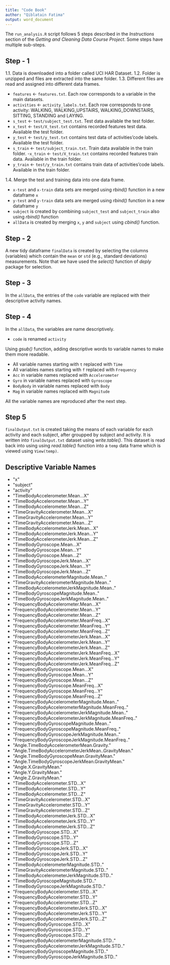 ```yaml
---
title: "Code Book"
author: "Qiblatain Fatima"
output: word_document
---
```


The `run_analysis.R` script follows 5 steps described in the *Instructions* section of the *Getting and Cleaning Data Course Project*. Some steps have multiple sub-steps. 

## Step - 1
1.1. Data is downloaded into a folder called UCI HAR Dataset.
1.2. Folder is unzipped and files are extracted into the same folder.
1.3. Different files are read and assigned into different data frames.
- `features` <- `features.txt`. Each row     corresponds to a variable in the main datasets.
- `activities` <- `activity_labels.txt`. Each row corresponds to one activity: WALKING, WALKING_UPSTAIRS, WALKING_DOWNSTAIRS, SITTING, STANDING and LAYING.
- `s_test` <- `test/subject_test.txt`. Test data available the test folder.
- `x_test` <- `test/X_test.txt` contains recorded features test data. Available the test folder.
- `y_test` <- `test/y_test.txt` contains test data of activities’code labels. Available the test folder.
- `s_train` <- `test/subject_train.txt`. Train data available in the train folder.
-`x_train` <- `test/X_train.txt` contains recorded features train data. Available in the train folder.
- `y_train` <- `test/y_train.txt` contains train data of activities’code labels. Available in the train folder.

1.4. Merge the test and training data into one data frame.
- `x-test` and `x-train` data sets are merged using *rbind()* function in a new dataframe `x`
- `y-test` and `y-train` data sets are merged using *rbind()* function in a new dataframe `y`
- `subject` is created by combining `subject_test` and `subject_train` also using *rbind()* function
- `allData` is created by merging `x`, `y` and `subject` using *cbind()* function.
    

## Step - 2 
A new tidy dataframe `finalData` is created by selecting the columns (variables) which contain the `mean` or `std` (e.g., standard deviations) measurements. Note that we have used the *select()* function of *deply* package for selection.


## Step - 3
In the `allData`, the entries of the `code` variable are replaced with their descriptive activity names.

## Step - 4
In the `allData`, the variables are name descriptively.
- `code` is renamed `activity`

Using *gsub()* function, adding descriptive words to variable names to make them more readable.
- All variable names starting with `t` replaced with `Time` 
- All variables names starting with `f` replaced with `Frequency`
- `Acc` in variable names replaced with `Accelerometer`
- `Gyro` in variable names replaced with `Gyroscope`
- `BodyBody` in variable names replaced with `Body` 
- `Mag` in variable names replaced with `Magnitude` 

All the variable names are reproduced after the next step.


## Step 5
`finalOutput.txt` is created taking the means of each variable for each activity and each subject, after groupped by subject and activity. It is written into `finalOutput.txt` dataset using *write.table()*. This dataset is read back into using using *read.table()* function into a `temp` data frame which is viewed using `View(temp)`.



## Descriptive Variable Names

- "x"
- "subject"
- "activity"
- "TimeBodyAccelerometer.Mean...X"
- "TimeBodyAccelerometer.Mean...Y"
- "TimeBodyAccelerometer.Mean...Z"
- "TimeGravityAccelerometer.Mean...X"
- "TimeGravityAccelerometer.Mean...Y"
- "TimeGravityAccelerometer.Mean...Z"
- "TimeBodyAccelerometerJerk.Mean...X"
- "TimeBodyAccelerometerJerk.Mean...Y"
- "TimeBodyAccelerometerJerk.Mean...Z"
- "TimeBodyGyroscope.Mean...X"
- "TimeBodyGyroscope.Mean...Y"
- "TimeBodyGyroscope.Mean...Z"
- "TimeBodyGyroscopeJerk.Mean...X"
- "TimeBodyGyroscopeJerk.Mean...Y"
- "TimeBodyGyroscopeJerk.Mean...Z"
- "TimeBodyAccelerometerMagnitude.Mean.."
- "TimeGravityAccelerometerMagnitude.Mean.."
- "TimeBodyAccelerometerJerkMagnitude.Mean.."
- "TimeBodyGyroscopeMagnitude.Mean.."
- "TimeBodyGyroscopeJerkMagnitude.Mean.."
- "FrequencyBodyAccelerometer.Mean...X"
- "FrequencyBodyAccelerometer.Mean...Y"
- "FrequencyBodyAccelerometer.Mean...Z"
- "FrequencyBodyAccelerometer.MeanFreq...X"
- "FrequencyBodyAccelerometer.MeanFreq...Y"
- "FrequencyBodyAccelerometer.MeanFreq...Z"
- "FrequencyBodyAccelerometerJerk.Mean...X"
- "FrequencyBodyAccelerometerJerk.Mean...Y"
- "FrequencyBodyAccelerometerJerk.Mean...Z"
- "FrequencyBodyAccelerometerJerk.MeanFreq...X"
- "FrequencyBodyAccelerometerJerk.MeanFreq...Y"
- "FrequencyBodyAccelerometerJerk.MeanFreq...Z"
- "FrequencyBodyGyroscope.Mean...X"
- "FrequencyBodyGyroscope.Mean...Y"
- "FrequencyBodyGyroscope.Mean...Z"
- "FrequencyBodyGyroscope.MeanFreq...X"
- "FrequencyBodyGyroscope.MeanFreq...Y"
- "FrequencyBodyGyroscope.MeanFreq...Z"
- "FrequencyBodyAccelerometerMagnitude.Mean.."
- "FrequencyBodyAccelerometerMagnitude.MeanFreq.."
- "FrequencyBodyAccelerometerJerkMagnitude.Mean.."
- "FrequencyBodyAccelerometerJerkMagnitude.MeanFreq.."
- "FrequencyBodyGyroscopeMagnitude.Mean.."
- "FrequencyBodyGyroscopeMagnitude.MeanFreq.."
- "FrequencyBodyGyroscopeJerkMagnitude.Mean.."
- "FrequencyBodyGyroscopeJerkMagnitude.MeanFreq.."
- "Angle.TimeBodyAccelerometerMean.Gravity."
- "Angle.TimeBodyAccelerometerJerkMean..GravityMean."
- "Angle.TimeBodyGyroscopeMean.GravityMean."
- "Angle.TimeBodyGyroscopeJerkMean.GravityMean."
- "Angle.X.GravityMean."
- "Angle.Y.GravityMean."
- "Angle.Z.GravityMean."
- "TimeBodyAccelerometer.STD...X"
- "TimeBodyAccelerometer.STD...Y"
- "TimeBodyAccelerometer.STD...Z"
- "TimeGravityAccelerometer.STD...X"
- "TimeGravityAccelerometer.STD...Y"
- "TimeGravityAccelerometer.STD...Z"
- "TimeBodyAccelerometerJerk.STD...X"
- "TimeBodyAccelerometerJerk.STD...Y"
- "TimeBodyAccelerometerJerk.STD...Z"
- "TimeBodyGyroscope.STD...X"
- "TimeBodyGyroscope.STD...Y"
- "TimeBodyGyroscope.STD...Z"
- "TimeBodyGyroscopeJerk.STD...X"
- "TimeBodyGyroscopeJerk.STD...Y"
- "TimeBodyGyroscopeJerk.STD...Z"
- "TimeBodyAccelerometerMagnitude.STD.."
- "TimeGravityAccelerometerMagnitude.STD.."
- "TimeBodyAccelerometerJerkMagnitude.STD.."
- "TimeBodyGyroscopeMagnitude.STD.."
- "TimeBodyGyroscopeJerkMagnitude.STD.."
- "FrequencyBodyAccelerometer.STD...X"
- "FrequencyBodyAccelerometer.STD...Y"
- "FrequencyBodyAccelerometer.STD...Z"
- "FrequencyBodyAccelerometerJerk.STD...X"
- "FrequencyBodyAccelerometerJerk.STD...Y"
- "FrequencyBodyAccelerometerJerk.STD...Z"
- "FrequencyBodyGyroscope.STD...X"
- "FrequencyBodyGyroscope.STD...Y"
- "FrequencyBodyGyroscope.STD...Z"
- "FrequencyBodyAccelerometerMagnitude.STD.."
- "FrequencyBodyAccelerometerJerkMagnitude.STD.."
- "FrequencyBodyGyroscopeMagnitude.STD.."
- "FrequencyBodyGyroscopeJerkMagnitude.STD.."